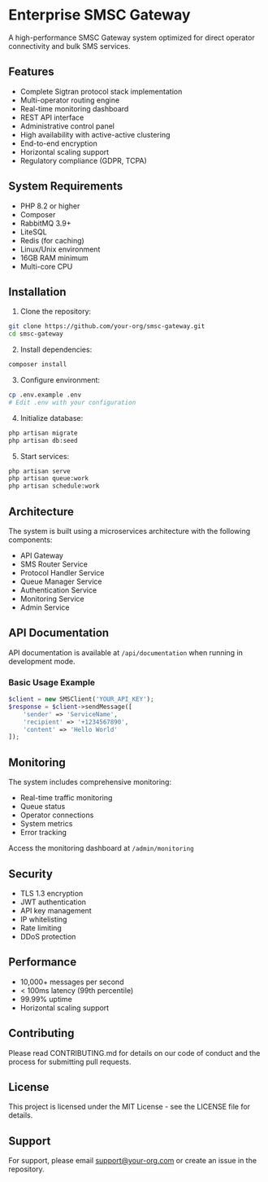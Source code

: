 # Enterprise SMSC Gateway

A high-performance SMSC Gateway system optimized for direct operator connectivity and bulk SMS services.

## Features

- Complete Sigtran protocol stack implementation
- Multi-operator routing engine
- Real-time monitoring dashboard
- REST API interface
- Administrative control panel
- High availability with active-active clustering
- End-to-end encryption
- Horizontal scaling support
- Regulatory compliance (GDPR, TCPA)

## System Requirements

- PHP 8.2 or higher
- Composer
- RabbitMQ 3.9+
- LiteSQL
- Redis (for caching)
- Linux/Unix environment
- 16GB RAM minimum
- Multi-core CPU

## Installation

1. Clone the repository:
```bash
git clone https://github.com/your-org/smsc-gateway.git
cd smsc-gateway
```

2. Install dependencies:
```bash
composer install
```

3. Configure environment:
```bash
cp .env.example .env
# Edit .env with your configuration
```

4. Initialize database:
```bash
php artisan migrate
php artisan db:seed
```

5. Start services:
```bash
php artisan serve
php artisan queue:work
php artisan schedule:work
```

## Architecture

The system is built using a microservices architecture with the following components:

- API Gateway
- SMS Router Service
- Protocol Handler Service
- Queue Manager Service
- Authentication Service
- Monitoring Service
- Admin Service

## API Documentation

API documentation is available at `/api/documentation` when running in development mode.

### Basic Usage Example

```php
$client = new SMSClient('YOUR_API_KEY');
$response = $client->sendMessage([
    'sender' => 'ServiceName',
    'recipient' => '+1234567890',
    'content' => 'Hello World'
]);
```

## Monitoring

The system includes comprehensive monitoring:

- Real-time traffic monitoring
- Queue status
- Operator connections
- System metrics
- Error tracking

Access the monitoring dashboard at `/admin/monitoring`

## Security

- TLS 1.3 encryption
- JWT authentication
- API key management
- IP whitelisting
- Rate limiting
- DDoS protection

## Performance

- 10,000+ messages per second
- < 100ms latency (99th percentile)
- 99.99% uptime
- Horizontal scaling support

## Contributing

Please read CONTRIBUTING.md for details on our code of conduct and the process for submitting pull requests.

## License

This project is licensed under the MIT License - see the LICENSE file for details.

## Support

For support, please email support@your-org.com or create an issue in the repository. 